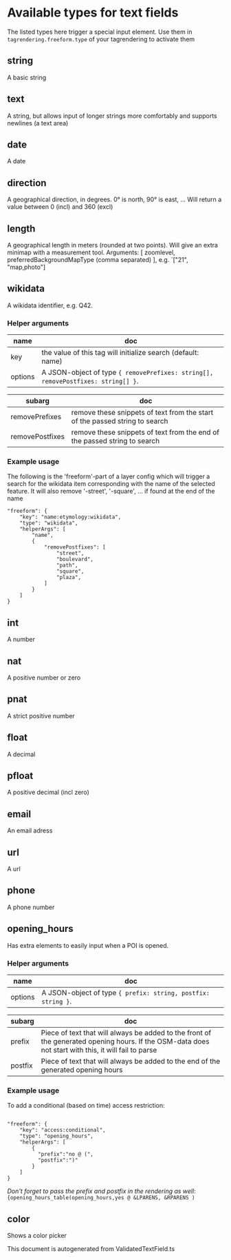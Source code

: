 

 Available types for text fields 
=================================



The listed types here trigger a special input element. Use them in `tagrendering.freeform.type` of your tagrendering to activate them

## string

A basic string

## text

A string, but allows input of longer strings more comfortably and supports newlines (a text area)

## date

A date

## direction

A geographical direction, in degrees. 0° is north, 90° is east, ... Will return a value between 0 (incl) and 360 (excl)

## length

A geographical length in meters (rounded at two points). Will give an extra minimap with a measurement tool. Arguments: [ zoomlevel, preferredBackgroundMapType (comma separated) ], e.g. `["21", "map,photo"]

## wikidata

A wikidata identifier, e.g. Q42. 

### Helper arguments 

 

name | doc
------ | -----
key | the value of this tag will initialize search (default: name)
options | A JSON-object of type `{ removePrefixes: string[], removePostfixes: string[] }`. 

subarg | doc
-------- | -----
removePrefixes | remove these snippets of text from the start of the passed string to search
removePostfixes | remove these snippets of text from the end of the passed string to search

 

### Example usage 

 The following is the 'freeform'-part of a layer config which will trigger a search for the wikidata item corresponding with the name of the selected feature. It will also remove '-street', '-square', ... if found at the end of the name

```
"freeform": {
    "key": "name:etymology:wikidata",
    "type": "wikidata",
    "helperArgs": [
        "name",
        {
            "removePostfixes": [
                "street",
                "boulevard",
                "path",
                "square",
                "plaza",
            ]
        }
    ]
}
```

## int

A number

## nat

A positive number or zero

## pnat

A strict positive number

## float

A decimal

## pfloat

A positive decimal (incl zero)

## email

An email adress

## url

A url

## phone

A phone number

## opening_hours

Has extra elements to easily input when a POI is opened. 

### Helper arguments 

 

name | doc
------ | -----
options | A JSON-object of type `{ prefix: string, postfix: string }`.  

subarg | doc
-------- | -----
prefix | Piece of text that will always be added to the front of the generated opening hours. If the OSM-data does not start with this, it will fail to parse
postfix | Piece of text that will always be added to the end of the generated opening hours

 

### Example usage 

 To add a conditional (based on time) access restriction:

```

"freeform": {
    "key": "access:conditional",
    "type": "opening_hours",
    "helperArgs": [
        {
          "prefix":"no @ (",
          "postfix":")"
        }
    ]
}
```

*Don't forget to pass the prefix and postfix in the rendering as well*: `{opening_hours_table(opening_hours,yes @ &LPARENS, &RPARENS )`

## color

Shows a color picker 

This document is autogenerated from ValidatedTextField.ts